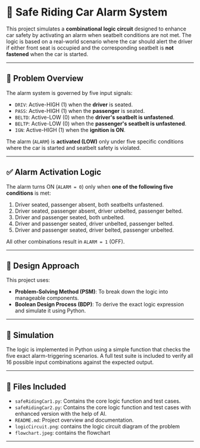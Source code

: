 # 🚗 Safe Riding Car Alarm System

This project simulates a **combinational logic circuit** designed to enhance car safety by activating an alarm when seatbelt conditions are not met. The logic is based on a real-world scenario where the car should alert the driver if either front seat is occupied and the corresponding seatbelt is **not fastened** when the car is started.

---

## 📘 Problem Overview

The alarm system is governed by five input signals:

- `DRIV`: Active-HIGH (1) when the **driver** is seated.
- `PASS`: Active-HIGH (1) when the **passenger** is seated.
- `BELTD`: Active-LOW (0) when the **driver's seatbelt is unfastened**.
- `BELTP`: Active-LOW (0) when the **passenger's seatbelt is unfastened**.
- `IGN`: Active-HIGH (1) when the **ignition is ON**.

The alarm (`ALARM`) is **activated (LOW)** only under five specific conditions where the car is started and seatbelt safety is violated.

---

## ✅ Alarm Activation Logic

The alarm turns ON (`ALARM = 0`) only when **one of the following five conditions** is met:

1. Driver seated, passenger absent, both seatbelts unfastened.
2. Driver seated, passenger absent, driver unbelted, passenger belted.
3. Driver and passenger seated, both unbelted.
4. Driver and passenger seated, driver unbelted, passenger belted.
5. Driver and passenger seated, driver belted, passenger unbelted.

All other combinations result in `ALARM = 1` (OFF).

---

## 🧠 Design Approach

This project uses:

- **Problem-Solving Method (PSM)**: To break down the logic into manageable components.
- **Boolean Design Process (BDP)**: To derive the exact logic expression and simulate it using Python.

---

## 🧪 Simulation

The logic is implemented in Python using a simple function that checks the five exact alarm-triggering scenarios. A full test suite is included to verify all 16 possible input combinations against the expected output.

---

## 📂 Files Included

- `safeRidingCar1.py`: Contains the core logic function and test cases.
- `safeRidingCar2.py`: Contains the core logic function and test cases with enhanced version with the help of AI.
- `README.md`: Project overview and documentation.
- `logicCircuit.png`: contains the logic circuit diagram of the problem
- `flowchart.jpeg`: contains the flowchart

---


